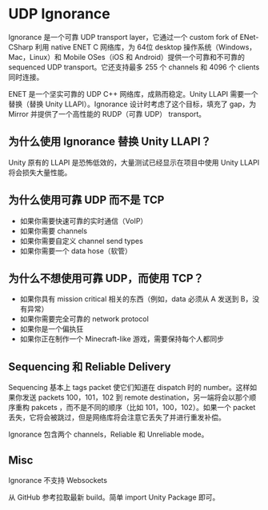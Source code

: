 # UDP Ignorance

Ignorance 是一个可靠 UDP transport layer，它通过一个 custom fork of ENet-CSharp 利用 native ENET C 网络库，为 64位 desktop 操作系统（Windows，Mac，Linux）和 Mobile OSes（iOS 和 Android）提供一个可靠和不可靠的 sequenced UDP transport。它还支持最多 255 个 channels 和 4096 个 clients 同时连接。

ENET 是一个坚实可靠的 UDP C++ 网络库，成熟而稳定。Unity LLAPI 需要一个替换（替换 Unity LLAPI）。Ignorance 设计时考虑了这个目标，填充了 gap，为 Mirror 并提供了一个高性能的 RUDP（可靠 UDP） transport。

## 为什么使用 Ignorance 替换 Unity LLAPI？

Unity 原有的 LLAPI 是恐怖低效的，大量测试已经显示在项目中使用 Unity LLAPI 将会损失大量性能。

## 为什么使用可靠 UDP 而不是 TCP

- 如果你需要快速可靠的实时通信（VoIP）
- 如果你需要 channels
- 如果你需要自定义 channel send types
- 如果你需要一个 data hose（软管）

## 为什么不想使用可靠 UDP，而使用 TCP？

- 如果你具有 mission critical 相关的东西（例如，data 必须从 A 发送到 B，没有异常）
- 如果你需要完全可靠的 network protocol
- 如果你是一个偏执狂
- 如果你正在制作一个 Minecraft-like 游戏，需要保持每个人都同步

## Sequencing 和 Reliable Delivery

Sequencing 基本上 tags packet 使它们知道在 dispatch 时的 number。这样如果你发送 packets 100，101，102 到 remote destination，另一端将会以那个顺序重构 pakcets ，而不是不同的顺序（比如 101，100，102）。如果一个 packet 丢失，它将会被跳过，但是网络库将会注意它丢失了并进行重发补偿。

Ignorance 包含两个 channels，Reliable 和 Unreliable mode。

## Misc

Ignorance 不支持 Websockets

从 GitHub 参考拉取最新 build。简单 import Unity Package 即可。
